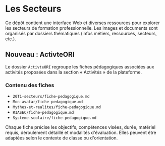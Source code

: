 # Les Secteurs

Ce dépôt contient une interface Web et diverses ressources pour explorer les secteurs de formation professionnelle. Les images et documents sont organisés par dossiers thématiques (infos métiers, ressources, secteurs, etc.).

## Nouveau : ActivteORI

Le dossier `ActivteORI` regroupe les fiches pédagogiques associées aux activités proposées dans la section « Activités » de la plateforme.

### Contenu des fiches
- `20T1-secteurs/fiche-pedagogique.md`
- `Mon-avatar/fiche-pedagogique.md`
- `Mythes-et-realites/fiche-pedagogique.md`
- `RIASEC/fiche-pedagogique.md`
- `Systeme-scolaire/fiche-pedagogique.md`

Chaque fiche précise les objectifs, compétences visées, durée, matériel requis, déroulement détaillé et modalités d'évaluation. Elles peuvent être adaptées selon le contexte de classe ou d'orientation.
